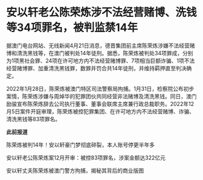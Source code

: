 # 安以轩老公陈荣炼涉不法经营赌博、洗钱等34项罪名，被判监禁14年

据澳门电台网站、无线新闻4月21日消息，德晋集团前主席陈荣炼涉嫌不法经营赌博和清洗黑钱等，在澳门被判处14年徒刑。据悉，陈荣炼被判处34项罪成，分别为1项黑社会罪、24项在许可地方内不法经营赌博罪、7项相当巨额诈骗、1项不法经营赌博罪、加重清洗黑钱罪，数罪并罚合共14年徒刑，并维持羁押直至判决确定。

2022年1月28日，陈荣炼被澳门特区司法警察局拘捕。1月31日，检察院公布初步案情，陈荣炼涉嫌与周焯华的犯罪团伙共同经营非法赌博及清洗黑钱。同日，澳门励骏宣布陈荣炼辞去公司执行董事、董事会联席主席兼行政总裁职务。2022年12月5日案件开庭审理，陈荣炼被控犯罪集团、在许可地方内不法经营赌博、诈骗、清洗黑钱等83项罪名。

**此前报道**

陈荣炼被判14年！安以轩豪门梦彻底碎裂，本人账号停更半年多

安以轩老公陈荣炼案12月开审：被控83项罪名，涉案金额达322亿元

安以轩丈夫陈荣炼被澳门警方拘捕，揭秘其背后的商业版图


